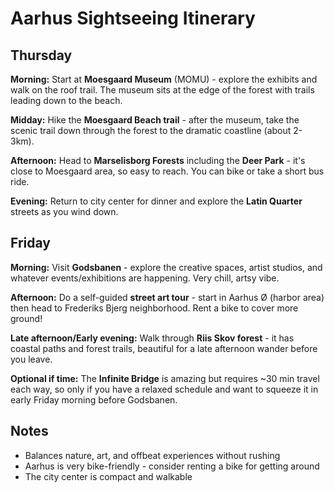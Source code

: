 # Aarhus Sightseeing Itinerary

## Thursday
**Morning:** Start at **Moesgaard Museum** (MOMU) - explore the exhibits and walk on the roof trail. The museum sits at the edge of the forest with trails leading down to the beach.

**Midday:** Hike the **Moesgaard Beach trail** - after the museum, take the scenic trail down through the forest to the dramatic coastline (about 2-3km).

**Afternoon:** Head to **Marselisborg Forests** including the **Deer Park** - it's close to Moesgaard area, so easy to reach. You can bike or take a short bus ride.

**Evening:** Return to city center for dinner and explore the **Latin Quarter** streets as you wind down.

## Friday
**Morning:** Visit **Godsbanen** - explore the creative spaces, artist studios, and whatever events/exhibitions are happening. Very chill, artsy vibe.

**Afternoon:** Do a self-guided **street art tour** - start in Aarhus Ø (harbor area) then head to Frederiks Bjerg neighborhood. Rent a bike to cover more ground!

**Late afternoon/Early evening:** Walk through **Riis Skov forest** - it has coastal paths and forest trails, beautiful for a late afternoon wander before you leave.

**Optional if time:** The **Infinite Bridge** is amazing but requires ~30 min travel each way, so only if you have a relaxed schedule and want to squeeze it in early Friday morning before Godsbanen.

## Notes
- Balances nature, art, and offbeat experiences without rushing
- Aarhus is very bike-friendly - consider renting a bike for getting around
- The city center is compact and walkable
